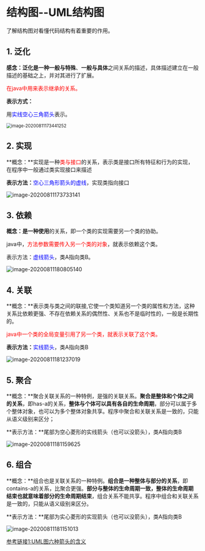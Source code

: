 # 结构图--UML结构图

了解结构图对看懂代码结构有着重要的作用。

## 1. 泛化

**感念：**泛化是一种**一般与特殊**、**一般与具体**之间关系的描述，具体描述建立在一般描述的基础之上，并对其进行了扩展。

<span style="color:red;">在java中用来表示继承的关系。</span>

**表示方式：**

用<span style="color:blue;">实线空心三角箭头</span>表示。

<img src="F:\工作\记录\14.结构图\01.结构图--UML结构图.assets\image-20200811173441252.png" alt="image-20200811173441252" style="zoom:80%;" />

## 2. 实现

**概念：**实现是一种<span style="color:red;">类与接口</span>的关系，表示类是接口所有特征和行为的实现，在程序中一般通过类实现接口来描述

**表示方法：**<span style="color:blue;">空心三角形箭头的虚线</span>，实现类指向接口

![image-20200811173733141](F:\工作\记录\14.结构图\01.结构图--UML结构图.assets\image-20200811173733141.png)

## 3. 依赖

**概念：**是一种**使用**的关系，即一个类的实现需要另一个类的协助。

java中，<font color=red>方法参数需要传入另一个类的对象</font>，就表示依赖这个类。

表示方法：<font color=blue>虚线箭头</font>，类A指向类B。

![image-20200811180805140](F:\工作\记录\14.结构图\01.结构图--UML结构图.assets\image-20200811180805140.png)

## 4. 关联

**概念：**表示类与类之间的联接,它使一个类知道另一个类的属性和方法，这种关系比依赖更强、不存在依赖关系的偶然性、关系也不是临时性的，一般是长期性的。

<font color=red>java中一个类的全局变量引用了另一个类，就表示关联了这个类。</font>

**表示方法：**<font color=blue>实线箭头</font>，类A指向类B

![image-20200811181237019](F:\工作\记录\14.结构图\01.结构图--UML结构图.assets\image-20200811181237019.png)

## 5. 聚合

**概念：**聚合关联关系的一种特例，是强的关联关系。**聚合是整体和个体之间的关系**，即has-a的关系，**整体与个体可以具有各自的生命周期**，部分可以属于多个整体对象，也可以为多个整体对象共享。程序中聚合和关联关系是一致的，只能从语义级别来区分；

**表示方法：**尾部为空心菱形的实线箭头（也可以没箭头），类A指向类B

![image-20200811181159625](F:\工作\记录\14.结构图\01.结构图--UML结构图.assets\image-20200811181159625.png)

## 6. 组合

**概念：**组合也是关联关系的一种特例。**组合是一种整体与部分的关系**，即contains-a的关系，比聚合更强。**部分与整体的生命周期一致，整体的生命周期结束也就意味着部分的生命周期结束**，组合关系不能共享。程序中组合和关联关系是一致的，只能从语义级别来区分。

**表示方法：**尾部为实心菱形的实现箭头（也可以没箭头），类A指向类B

![image-20200811181151013](F:\工作\记录\14.结构图\01.结构图--UML结构图.assets\image-20200811181151013.png)

[参考链接1:UML图六种箭头的含义](https://blog.csdn.net/wglla/article/details/52225571)


